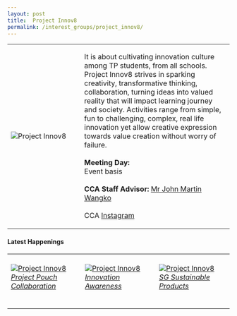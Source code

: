 ```yaml
---
layout: post
title:  Project Innov8
permalink: /interest_groups/project_innov8/
---
```


<div>
    <table>
        <tr>
            <td style="width:33%"><image src="{{site.baseurl}}/images/CCA-projectinnov8.png" style="display:block;margin-left:auto;margin-right:auto;" alt="Project Innov8"></image></td>
            <td>
                <p>
                    It is about cultivating innovation culture among TP students, from all schools. Project Innov8 strives in sparking creativity, transformative thinking, collaboration, turning ideas into valued reality that will impact learning journey and society. Activities range from simple, fun to challenging, complex, real life innovation yet allow creative expression towards value creation without worry of failure.<br>
                <br>
                    <b>Meeting Day:</b><br>
                    Event basis<br>
                    <br>
                    <b>CCA Staff Advisor:</b> <a href="mailto:Martin_John@tp.edu.sg">Mr John Martin Wangko</a><br>
                    <br>
                    CCA <a href="https://www.instagram.com/projectinnov8/">Instagram</a>
                </p>
            </td>
        </tr>
    </table>
</div>

#### Latest Happenings

<div>
    <table>
        <tr>
            <td style="width:33%"><br>
                <a href="https://www.instagram.com/p/CKK7hu6H0w-/">
                    <image src="{{site.baseurl}}/images/CCA-projectinnov8_IG1.png" style="display:block;margin-left:auto;margin-right:auto;" alt="Project Innov8">
                    <h6 style="margin-top:0%">Project Pouch Collaboration</h6>
                    </image>
                </a>
            </td>
            <td style="width:33%"><br>
                <a href="https://www.instagram.com/p/CEYiTHSHqOW/">
                    <image src="{{site.baseurl}}/images/CCA-projectinnov8_IG2.png" style="display:block;margin-left:auto;margin-right:auto;" alt="Project Innov8">
                    <h6 style="margin-top:0%">Innovation Awareness</h6>
                    </image>
                </a>
            </td>
            <td style="width:33%"><br>
                <a href="https://www.instagram.com/p/CHW5HZwnPvh/">
                    <image src="{{site.baseurl}}/images/CCA-projectinnov8_IG3.png" style="display:block;margin-left:auto;margin-right:auto;" alt="Project Innov8">
                    <h6 style="margin-top:0%">SG Sustainable Products</h6>
                    </image>
                </a>
            </td>
        </tr>
    </table>
</div>
